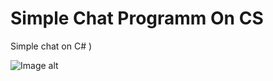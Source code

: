 # Simple Chat Programm On CS
Simple chat on C# ) 


![Image alt](https://github.com/SeregaDeveloper/Simple_Chat_Programm_On_CS/blob/master/1.png)
